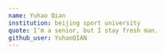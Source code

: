 ```yaml
---
name: Yuhao Qian
institution: beijing sport university
quote: I’m a senior, but I stay fresh man.
github_user: YuhaoQIAN
---
```

